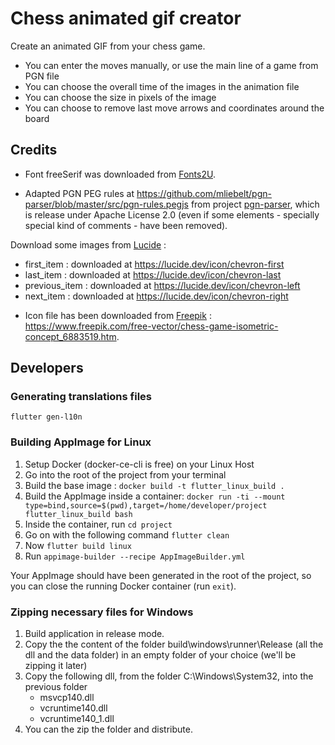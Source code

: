 # Chess animated gif creator

Create an animated GIF from your chess game.

* You can enter the moves manually, or use the main line of a game from PGN file
* You can choose the overall time of the images in the animation file
* You can choose the size in pixels of the image
* You can choose to remove last move arrows and coordinates around the board

## Credits

* Font freeSerif was downloaded from [Fonts2U](https://fr.fonts2u.com/download/free-serif.police).

* Adapted PGN PEG rules at https://github.com/mliebelt/pgn-parser/blob/master/src/pgn-rules.pegjs from project [pgn-parser](https://github.com/mliebelt/pgn-parser/blob/master/src/pgn-rules.pegjs), which is release under Apache License 2.0 (even if some elements - specially special kind of comments - have been removed).

Download some images from [Lucide](https://lucide.dev) :
- first_item : downloaded at https://lucide.dev/icon/chevron-first
- last_item : downloaded at https://lucide.dev/icon/chevron-last
- previous_item : downloaded at https://lucide.dev/icon/chevron-left
- next_item : downloaded at https://lucide.dev/icon/chevron-right

* Icon file has been downloaded from [Freepik](https://www.freepik.com) : https://www.freepik.com/free-vector/chess-game-isometric-concept_6883519.htm.

## Developers

### Generating translations files

`flutter gen-l10n`

### Building AppImage for Linux

1. Setup Docker (docker-ce-cli is free) on your Linux Host
2. Go into the root of the project from your terminal
3. Build the base image : `docker build -t flutter_linux_build .`
4. Build the AppImage inside a container: `docker run -ti --mount type=bind,source=$(pwd),target=/home/developer/project flutter_linux_build bash`
5. Inside the container, run `cd project`
6. Go on with the following command `flutter clean`
7. Now `flutter build linux`
8. Run `appimage-builder --recipe AppImageBuilder.yml`

Your AppImage should have been generated in the root of the project, so you can close the running Docker container (run `exit`).

### Zipping necessary files for Windows

1. Build application in release mode.
2. Copy the the content of the folder build\windows\runner\Release (all the dll and the data folder) in an empty  folder of your choice (we'll be zipping it later)
3. Copy the following dll, from the folder C:\Windows\System32, into the previous folder
    * msvcp140.dll
    * vcruntime140.dll
    * vcruntime140_1.dll
4. You can the zip the folder and distribute.
